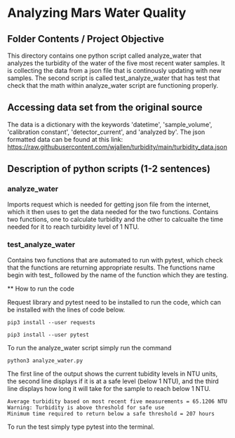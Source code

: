 # Analyzing Mars Water Quality


## Folder Contents / Project Objective

This directory contains one python script called analyze_water that analyzes the turbidity of the water of the five most recent water samples. It is collecting the data from a json file that is continously updating with new samples. The second script is called test_analyze_water that has test that check that the math within analyze_water script are functioning properly. 

## Accessing data set from the original source

The data is a dictionary with the keywords 'datetime', 'sample_volume', 'calibration constant', 'detector_current', and 'analyzed by'. The json formatted data can be found at this link: https://raw.githubusercontent.com/wjallen/turbidity/main/turbidity_data.json

## Description of python scripts (1-2 sentences)

### analyze_water

Imports request which is needed for getting json file from the internet, which it then uses to get the data needed for the two functions. Contains two functions, one to calculate turbidity and the other to calcualte the time needed for it to reach turbidity level of 1 NTU.

### test_analyze_water

Contains two functions that are automated to run with pytest, which check that the functions are returning appropriate results. The functions name begin with test_ followed by the name of the function which  they are testing.  

** How to run the code

Request library and pytest need to be installed to run the code, which can be installed with the lines of code below.

```
pip3 install --user requests

pip3 install --user pytest

```
To run the analyze_water script simply run the command
```
python3 analyze_water.py
```
The first line of the output shows the current tubidity levels in NTU units, the second line displays if it is at a safe level (below 1 NTU), and the third line displays how long it will take for the sample to reach below 1 NTU.

```
Average turbidity based on most recent five measurements = 65.1206 NTU
Warning: Turbidity is above threshold for safe use
Minimum time required to return below a safe threshold = 207 hours

```
To run the test simply type pytest into the terminal.
